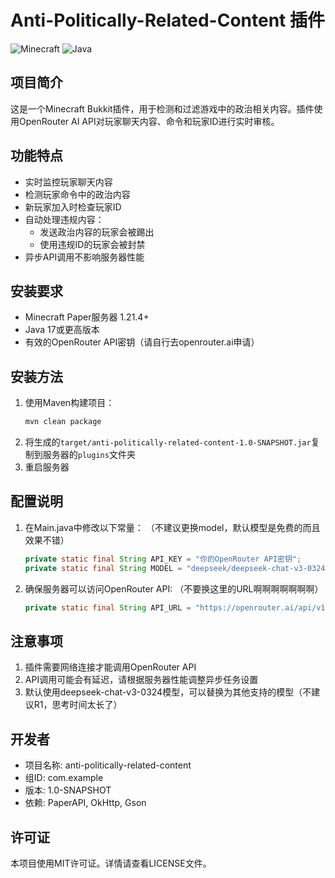 # Anti-Politically-Related-Content 插件

![Minecraft](https://img.shields.io/badge/Minecraft-1.21.4-green) ![Java](https://img.shields.io/badge/Java-17-blue)

## 项目简介

这是一个Minecraft Bukkit插件，用于检测和过滤游戏中的政治相关内容。插件使用OpenRouter AI API对玩家聊天内容、命令和玩家ID进行实时审核。

## 功能特点

- 实时监控玩家聊天内容
- 检测玩家命令中的政治内容
- 新玩家加入时检查玩家ID
- 自动处理违规内容：
  - 发送政治内容的玩家会被踢出
  - 使用违规ID的玩家会被封禁
- 异步API调用不影响服务器性能

## 安装要求

- Minecraft Paper服务器 1.21.4+
- Java 17或更高版本
- 有效的OpenRouter API密钥（请自行去openrouter.ai申请）

## 安装方法

1. 使用Maven构建项目：
   ```bash
   mvn clean package
   ```
2. 将生成的`target/anti-politically-related-content-1.0-SNAPSHOT.jar`复制到服务器的`plugins`文件夹
3. 重启服务器

## 配置说明

1. 在Main.java中修改以下常量：
   （不建议更换model，默认模型是免费的而且效果不错）
   ```java
   private static final String API_KEY = "你的OpenRouter API密钥";
   private static final String MODEL = "deepseek/deepseek-chat-v3-0324:free";
   ```

2. 确保服务器可以访问OpenRouter API:
   （不要换这里的URL啊啊啊啊啊啊啊）
   ```java
   private static final String API_URL = "https://openrouter.ai/api/v1/chat/completions";
   ```

## 注意事项

1. 插件需要网络连接才能调用OpenRouter API
2. API调用可能会有延迟，请根据服务器性能调整异步任务设置
3. 默认使用deepseek-chat-v3-0324模型，可以替换为其他支持的模型（不建议R1，思考时间太长了）

## 开发者

- 项目名称: anti-politically-related-content
- 组ID: com.example
- 版本: 1.0-SNAPSHOT
- 依赖: PaperAPI, OkHttp, Gson

## 许可证

本项目使用MIT许可证。详情请查看LICENSE文件。

